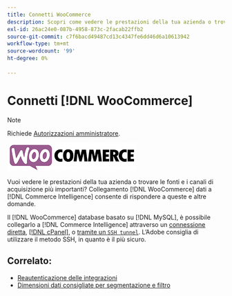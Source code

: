 ```yaml
---
title: Connetti WooCommerce
description: Scopri come vedere le prestazioni della tua azienda o trovare le fonti e i canali di acquisizione più importanti.
exl-id: 26ac24e0-087b-4958-873c-2facab22ffb2
source-git-commit: c7f6bacd49487cd13c4347fe6dd46d6a10613942
workflow-type: tm+mt
source-wordcount: '99'
ht-degree: 0%

---
```


# Connetti [!DNL WooCommerce]

>[!NOTE]
>
>Richiede [Autorizzazioni amministratore](../../../administrator/user-management/user-management.md).

![](../../../assets/WooCommerce-Logo.jpg)

Vuoi vedere le prestazioni della tua azienda o trovare le fonti e i canali di acquisizione più importanti? Collegamento [!DNL WooCommerce] dati a [!DNL Commerce Intelligence] consente di rispondere a queste e altre domande.

Il [!DNL WooCommerce] database basato su [!DNL MySQL], è possibile collegarlo a [!DNL Commerce Intelligence] attraverso un [connessione diretta](../integrations/mysql-via-a-direct-connection.md), [[!DNL cPanel]](../integrations/mysql-via-cpanel.md), o [tramite un `SSH tunnel`](../integrations/mysql-via-ssh-tunnel.md). L’Adobe consiglia di utilizzare il metodo SSH, in quanto è il più sicuro.

## Correlato:

* [Reautenticazione delle integrazioni](https://experienceleague.adobe.com/docs/commerce-knowledge-base/kb/how-to/mbi-reauthenticating-integrations.html)
* [Dimensioni dati consigliate per segmentazione e filtro](../../../best-practices/segment-filter.md)
